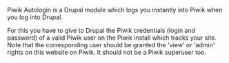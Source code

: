 Piwik Autologin is a Drupal module which logs you instantly into Piwik when you log into Drupal.

For this you have to give to Drupal the Piwik credentials (login and password) of a valid Piwik user on the Piwik install which tracks your site. Note that the corresponding user should be granted the 'view' or 'admin' rights on this website on Piwik. It should not be a Piwik superuser too.
